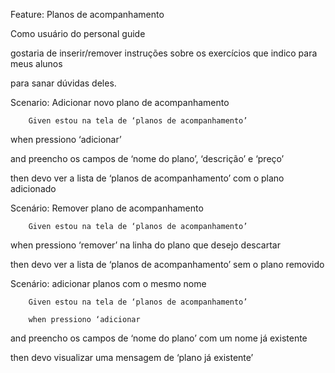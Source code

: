 Feature: Planos de acompanhamento

 Como usuário do personal guide

gostaria de inserir/remover instruções sobre os exercícios que indico para meus alunos

para sanar dúvidas deles.

Scenario: Adicionar novo plano de acompanhamento

 

      	Given estou na tela de ‘planos de acompanhamento’

when pressiono ‘adicionar’

and preencho os campos de ‘nome do plano’, ‘descrição’ e ‘preço’

then  devo ver a lista de ‘planos de acompanhamento’ com o plano adicionado

 

Scenário: Remover plano de acompanhamento

 

      	Given estou na tela de ‘planos de acompanhamento’

when pressiono ‘remover’ na linha do plano que desejo descartar

then  devo ver a lista de ‘planos de acompanhamento’ sem o plano removido

 

Scenário: adicionar planos com o mesmo nome

      	

      	Given estou na tela de ‘planos de acompanhamento’

      	when pressiono ‘adicionar 

and preencho os campos de ‘nome do plano’ com um nome já existente

then devo visualizar uma mensagem de ‘plano já existente’

